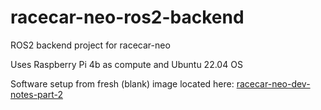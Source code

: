 # racecar-neo-ros2-backend
ROS2 backend project for racecar-neo

Uses Raspberry Pi 4b as compute and Ubuntu 22.04 OS

Software setup from fresh (blank) image located here: [racecar-neo-dev-notes-part-2](https://docs.google.com/document/d/1Em9rKevDUM_D6yccspfojtAEBv8zPDc-edltugcWMY0/edit?usp=sharing)
